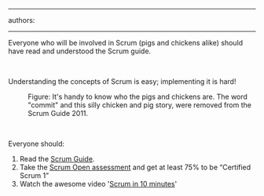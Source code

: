

---
authors:

---




<span class='intro'> ​​​Everyone who will be involved in Scrum (pigs and chickens alike) should have read and understood the Scrum guide. <br> </span>

<p>&#160;</p><div>Understanding the concepts of Scrum is easy; implementing it is hard!</div><dl><dt> 
      <img class="ms-rteCustom-ImageArea" src="/PublishingImages/ScrumChickenPig.jpg" alt="" />
   </dt><dd class="ms-rteCustom-FigureNormal">Figure&#58;&#160;It's handy&#160;to know who the pigs and chickens are. The word &quot;commit&quot; and this silly chicken and pig story,&#160;were removed from the Scrum Guide 2011.</dd></dl><p>&#160;</p><p>Everyone should&#58;</p><ol><li>Read the 
      <a target="_blank" href="http&#58;//www.scrumguides.org/" shape="rect">Scrum Guide</a>. </li><li>Take the 
      <a target="_blank" href="http&#58;//www.scrum.org/scrumopen/" shape="rect">Scrum Open assessment</a> and get at least 75% to be “Certified Scrum 1” </li><li>Watch the awesome video '<a href="https&#58;//www.youtube.com/watch?v=XU0llRltyFM" target="_blank">Scrum in 10 minutes</a>'&#160;&#160; 
      <br> 
      <div class="ms-rtestate-read ms-rte-wpbox"><div class="ms-rtestate-notify  ms-rtestate-read 994ec1d3-e3e7-4876-8827-208917e91b07" id="div_994ec1d3-e3e7-4876-8827-208917e91b07"></div><div id="vid_994ec1d3-e3e7-4876-8827-208917e91b07" style="display&#58;none;"></div></div></li></ol>


